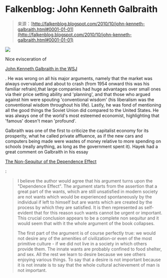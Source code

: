 <!--yml
category: 未分类
date: 2024-05-12 21:19:53
-->

# Falkenblog: John Kenneth Galbraith

> 来源：[http://falkenblog.blogspot.com/2010/10/john-kenneth-galbraith.html#0001-01-01](http://falkenblog.blogspot.com/2010/10/john-kenneth-galbraith.html#0001-01-01)

[![](img/32569aa15c2e34b0b838d0f38f16c8ab.png)](https://blogger.googleusercontent.com/img/b/R29vZ2xl/AVvXsEgB5dSTC7byfdP_Ggldc-mmG7IuyjQaqHa6fQs54wOH9o0mxbGtbMxhNQ2tmxP4WcLqTlsVmujz_2npGbOZoj8ISfZShO7M_cJLifQar8THwOyBTs2Oz0hzWxitCBCGXfPEH_526w/s1600/galbraith.jpg)

Nice evisceration of

[John Kenneth Galbraith in the WSJ](http://online.wsj.com/article/SB10001424052748703556604575501883282762648.html)

. He was wrong on all his major arguments, namely that the market was always overvalued and about to crash (from 1954 onward this was his familiar refrain),that large companies had huge advantages over small ones via their price setting ability and 'planning', and that those who argued against him were spouting 'conventional wisdom' (his liberalism was the conventional wisdom throughout his life). Lastly, he was fond of mentioning all the good things the Soviet Union did compared to the United States. He was always one of the world's most esteemed economist, highlighting that 'famous' doesn't mean 'profound'.

Galbraith was one of the first to criticize the capitalist economy for its prosperity, what he called private affluence, as if the new cars and computers being made were wastes of money relative to more spending on schools (really anything, as long as the government spent it). Hayek had a great comment on Galbraith in his essay

[The Non-Sequitur of the Dependence Effect](http://mises.org/etexts/HayNonseq.pdf)

:

> I believe the author would agree that his argument turns upon the "Dependence Effect". The argument starts from the assertion that a great part of the wants, which are still unsatisfied in modern society are not wants which would be experienced spontaneously by the individual if left to himself but are wants which are created by the process by which they are satisfied. It is then represented as self-evident that for this reason such wants cannot be urgent or important. This crucial conclusion appears to be a complete non sequitur and it would seem that with it the whole argument of the book collapses.
> 
> The first part of the argument is of course perfectly true: we would not desire any of the amenities of civilization-or even of the most primitive culture - if we did not live in a society in which others provide them. The innate wants are probably confined to food shelter, and sex. All the rest we learn to desire because we see others enjoying various things. To say that a desire is not important because it is not innate is to say that the whole cultural achievement of man is not important.
